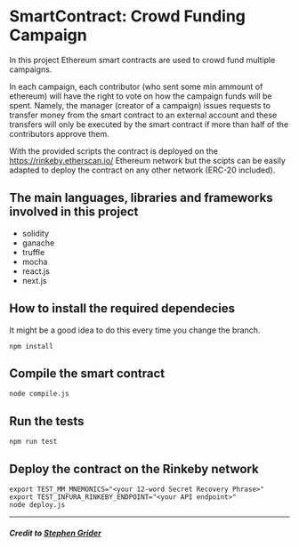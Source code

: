# SmartContract: Crowd Funding Campaign

In this project Ethereum smart contracts are used to crowd fund multiple campaigns.

In each campaign, each contributor (who sent some min ammount of ethereum) will have the right to vote on how the campaign funds will be spent. Namely, the manager (creator of a campaign) issues requests to transfer money from the smart contract to an external account and these transfers will only be executed by the smart contract if more than half of the contributors approve them.

With the provided scripts the contract is deployed on the https://rinkeby.etherscan.io/ Ethereum network but the scipts can be easily adapted to deploy the contract on any other network (ERC-20 included).

## The main languages, libraries and frameworks involved in this project

* solidity
* ganache
* truffle
* mocha
* react.js
* next.js

## How to install the required dependecies

It might be a good idea to do this every time you change the branch. 
```
npm install
```

## Compile the smart contract 

```
node compile.js
```

## Run the tests
```
npm run test
```

## Deploy the contract on the Rinkeby network #

```
export TEST_MM_MNEMONICS="<your 12-word Secret Recovery Phrase>"
export TEST_INFURA_RINKEBY_ENDPOINT="<your API endpoint>"
node deploy.js
```

-----------------------------------------------------------------

##### Credit to [Stephen Grider](https://github.com/StephenGrider) 